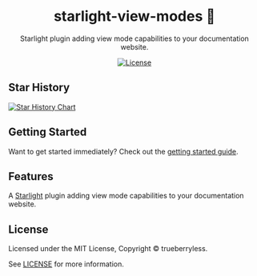 <div align="center">
  <h1>starlight-view-modes 🧘</h1>
  <p>Starlight plugin adding view mode capabilities to your documentation website.</p>
</div>

<div align="center">
  <a href="https://github.com/trueberryless/starlight-view-modes/blob/main/LICENSE">
    <img alt="License" src="https://badgen.net/github/license/trueberryless/starlight-view-modes" />
  </a>
  <br />
</div>

## Star History

<a href="https://star-history.com/#trueberryless
/starlight-view-modes&Date">
 <picture>
   <source media="(prefers-color-scheme: dark)" srcset="https://api.star-history.com/svg?repos=trueberryless/starlight-view-modes&type=Date&theme=dark" />
   <source media="(prefers-color-scheme: light)" srcset="https://api.star-history.com/svg?repos=trueberryless/starlight-view-modes&type=Date" />
   <img alt="Star History Chart" src="https://api.star-history.com/svg?repos=trueberryless/starlight-view-modes&type=Date" />
 </picture>
</a>

## Getting Started

Want to get started immediately? Check out the [getting started guide](https://starlight-view-modes.trueberryless.org/getting-started/).

## Features

A [Starlight](https://starlight.astro.build) plugin adding view mode capabilities to your documentation website.

## License

Licensed under the MIT License, Copyright © trueberryless.

See [LICENSE](https://github.com/trueberryless/starlight-view-modes/blob/main/LICENSE) for more information.
